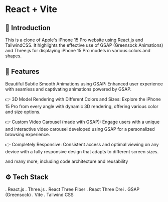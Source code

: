 # React + Vite

🤖 Introduction
----------------------------------------------------------------------------------------------------------------------------------------------------------------------------------

This is a clone of Apple's iPhone 15 Pro website using React.js and TailwindCSS. It highlights the effective use of GSAP (Greensock Animations) and Three.js for displaying iPhone 15 Pro models in various colors and shapes.

🔋 Features
-------------------------------------------------------------------------------------------------------------------------------------------------------------------------------

Beautiful Subtle Smooth Animations using GSAP: Enhanced user experience with seamless and captivating animations powered by GSAP.

👉 3D Model Rendering with Different Colors and Sizes: Explore the iPhone 15 Pro from every angle with dynamic 3D rendering, offering various color and size options.

👉 Custom Video Carousel (made with GSAP): Engage users with a unique and interactive video carousel developed using GSAP for a personalized browsing experience.

👉 Completely Responsive: Consistent access and optimal viewing on any device with a fully responsive design that adapts to different screen sizes.

and many more, including code architecture and reusability  


⚙️ Tech Stack
---------------------------------------------------------------------------------------------------------------------------------------------------------------------------------

.  React.js
.  Three.js
.  React Three Fiber
.  React Three Drei
.  GSAP (Greensock)
.  Vite
.  Tailwind CSS
